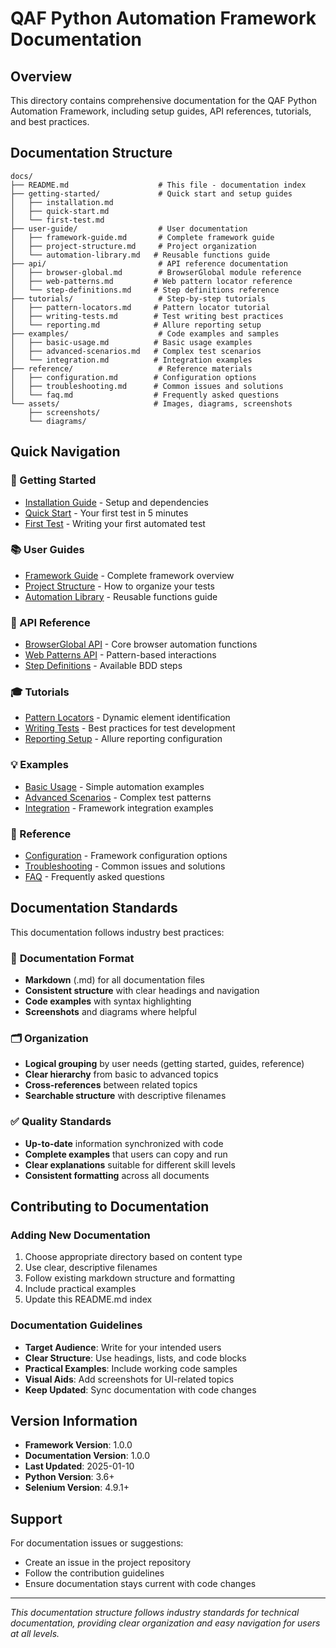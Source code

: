 # QAF Python Automation Framework Documentation

## Overview

This directory contains comprehensive documentation for the QAF Python Automation Framework, including setup guides, API references, tutorials, and best practices.

## Documentation Structure

```
docs/
├── README.md                    # This file - documentation index
├── getting-started/             # Quick start and setup guides
│   ├── installation.md
│   ├── quick-start.md
│   └── first-test.md
├── user-guide/                  # User documentation
│   ├── framework-guide.md       # Complete framework guide
│   ├── project-structure.md     # Project organization
│   └── automation-library.md   # Reusable functions guide
├── api/                         # API reference documentation
│   ├── browser-global.md        # BrowserGlobal module reference
│   ├── web-patterns.md         # Web pattern locator reference
│   └── step-definitions.md     # Step definitions reference
├── tutorials/                   # Step-by-step tutorials
│   ├── pattern-locators.md     # Pattern locator tutorial
│   ├── writing-tests.md        # Test writing best practices
│   └── reporting.md            # Allure reporting setup
├── examples/                    # Code examples and samples
│   ├── basic-usage.md          # Basic usage examples
│   ├── advanced-scenarios.md   # Complex test scenarios
│   └── integration.md          # Integration examples
├── reference/                   # Reference materials
│   ├── configuration.md        # Configuration options
│   ├── troubleshooting.md      # Common issues and solutions
│   └── faq.md                  # Frequently asked questions
└── assets/                     # Images, diagrams, screenshots
    ├── screenshots/
    └── diagrams/
```

## Quick Navigation

### 🚀 Getting Started
- [Installation Guide](getting-started/installation.md) - Setup and dependencies
- [Quick Start](getting-started/quick-start.md) - Your first test in 5 minutes
- [First Test](getting-started/first-test.md) - Writing your first automated test

### 📚 User Guides  
- [Framework Guide](user-guide/framework-guide.md) - Complete framework overview
- [Project Structure](user-guide/project-structure.md) - How to organize your tests
- [Automation Library](user-guide/automation-library.md) - Reusable functions guide

### 🔧 API Reference
- [BrowserGlobal API](api/browser-global.md) - Core browser automation functions
- [Web Patterns API](api/web-patterns.md) - Pattern-based interactions
- [Step Definitions](api/step-definitions.md) - Available BDD steps

### 🎓 Tutorials
- [Pattern Locators](tutorials/pattern-locators.md) - Dynamic element identification
- [Writing Tests](tutorials/writing-tests.md) - Best practices for test development
- [Reporting Setup](tutorials/reporting.md) - Allure reporting configuration

### 💡 Examples
- [Basic Usage](examples/basic-usage.md) - Simple automation examples
- [Advanced Scenarios](examples/advanced-scenarios.md) - Complex test patterns
- [Integration](examples/integration.md) - Framework integration examples

### 📖 Reference
- [Configuration](reference/configuration.md) - Framework configuration options
- [Troubleshooting](reference/troubleshooting.md) - Common issues and solutions
- [FAQ](reference/faq.md) - Frequently asked questions

## Documentation Standards

This documentation follows industry best practices:

### 📝 **Documentation Format**
- **Markdown** (.md) for all documentation files
- **Consistent structure** with clear headings and navigation
- **Code examples** with syntax highlighting
- **Screenshots** and diagrams where helpful

### 🗂️ **Organization**
- **Logical grouping** by user needs (getting started, guides, reference)
- **Clear hierarchy** from basic to advanced topics
- **Cross-references** between related topics
- **Searchable structure** with descriptive filenames

### ✅ **Quality Standards**
- **Up-to-date** information synchronized with code
- **Complete examples** that users can copy and run
- **Clear explanations** suitable for different skill levels
- **Consistent formatting** across all documents

## Contributing to Documentation

### Adding New Documentation
1. Choose appropriate directory based on content type
2. Use clear, descriptive filenames
3. Follow existing markdown structure and formatting
4. Include practical examples
5. Update this README.md index

### Documentation Guidelines
- **Target Audience**: Write for your intended users
- **Clear Structure**: Use headings, lists, and code blocks
- **Practical Examples**: Include working code samples
- **Visual Aids**: Add screenshots for UI-related topics
- **Keep Updated**: Sync documentation with code changes

## Version Information

- **Framework Version**: 1.0.0
- **Documentation Version**: 1.0.0
- **Last Updated**: 2025-01-10
- **Python Version**: 3.6+
- **Selenium Version**: 4.9.1+

## Support

For documentation issues or suggestions:
- Create an issue in the project repository
- Follow the contribution guidelines
- Ensure documentation stays current with code changes

---

*This documentation structure follows industry standards for technical documentation, providing clear organization and easy navigation for users at all levels.*